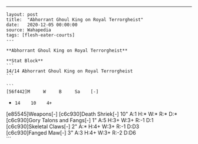 ---
    layout: post
    title:  "Abhorrant Ghoul King on Royal Terrorgheist"
    date:   2020-12-05 00:00:00
    source: Wahapedia
    tags: [flesh-eater-courts]
    ---
    
    **Abhorrant Ghoul King on Royal Terrorgheist**
    
    **Stat Block**
    ```
    14/14 Abhorrant Ghoul King on Royal Terrorgheist
    ```
    
    ```
    [56f442]M     W     B     Sa    [-]
*     14    10    4+    
[e85545]Weapons[-]
[c6c930]Death Shriek[-]
10"    A:1    H:*    W:*    R:*    D:*   
[c6c930]Gory Talons and Fangs[-]
1"     A:5    H:3+   W:3+   R:-1   D:1   
[c6c930]Skeletal Claws[-]
2"     A:*    H:4+   W:3+   R:-1   D:D3  
[c6c930]Fanged Maw[-]
3"     A:3    H:4+   W:3+   R:-2   D:D6  
    ```
    
    
    